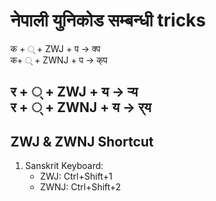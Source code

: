 # नेपाली युनिकोड सम्बन्धी tricks
क + ् + ZWJ + प -> क्प </br>
क+ ् + ZWNJ + प -> क्‌प </br>

र + ् + ZWJ + य -> र्‍य </br>
र + ् + ZWNJ + य -> र्‌य </br>
--------------------------------
## ZWJ & ZWNJ Shortcut
1. Sanskrit Keyboard: </br>
    - ZWJ: Ctrl+Shift+1 </br>
    - ZWNJ: Ctrl+Shift+2 </br>
